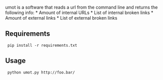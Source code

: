 umot is a software that reads a url from the command line and returns the following info:
     * Amount of internal URLs
       * List of internal broken links
     * Amount of external links
       * List of external broken links

Requirements
------
     pip install -r requirements.txt

Usage
------

     python umot.py http://foo.bar/
